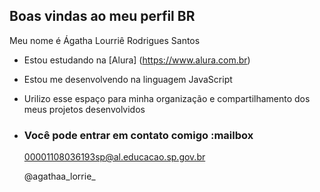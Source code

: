 ## Boas vindas ao meu perfil BR

 Meu nome é Ágatha Lourriê Rodrigues Santos

  - Estou estudando na [Alura] (https://www.alura.com.br)
  - Estou me desenvolvendo na linguagem JavaScript
  - Urilizo esse espaço para minha organização e compartilhamento dos meus projetos desenvolvidos

  - ### Você pode entrar em contato comigo  :mailbox

     00001108036193sp@al.educacao.sp.gov.br

    @agathaa_lorrie_
